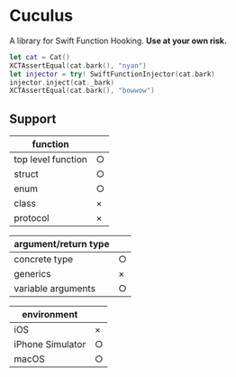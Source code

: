 # Cuculus

A library for Swift Function Hooking. 
**Use at your own risk.** 

```swift
let cat = Cat()
XCTAssertEqual(cat.bark(), "nyan")
let injector = try! SwiftFunctionInjector(cat.bark)
injector.inject(cat._bark)
XCTAssertEqual(cat.bark(), "bowwow")
```

## Support
| function | |
|--|--|
| top level function | ○ |
| struct | ○ |
| enum | ○ |
| class | × |
| protocol | × |

| argument/return type | |
|--|--|
| concrete type | ○ |
| generics | × |
| variable arguments | ○ |

| environment | |
|--|--|
| iOS | × |
| iPhone Simulator | ○ |
| macOS | ○ |
